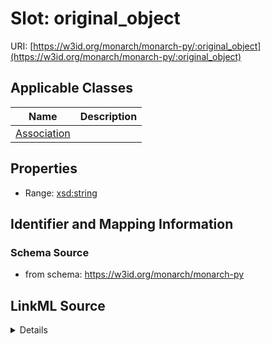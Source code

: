 # Slot: original_object

URI: [https://w3id.org/monarch/monarch-py/:original_object](https://w3id.org/monarch/monarch-py/:original_object)



<!-- no inheritance hierarchy -->




## Applicable Classes

| Name | Description |
| --- | --- |
[Association](Association.md) | 






## Properties

* Range: [xsd:string](xsd:string)







## Identifier and Mapping Information







### Schema Source


* from schema: https://w3id.org/monarch/monarch-py




## LinkML Source

<details>
```yaml
name: original_object
from_schema: https://w3id.org/monarch/monarch-py
rank: 1000
alias: original_object
domain_of:
- Association
range: string

```
</details>